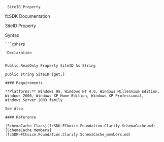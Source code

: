 ﻿     SiteID Property                                                   

fcSDK Documentation

SiteID Property

Syntax

```vbnet
```csharp

'Declaration
 

Public ReadOnly Property SiteID As String

public string SiteID {get;}

#### Requirements

**Platforms:** Windows 98, Windows NT 4.0, Windows Millennium Edition, Windows 2000, Windows XP Home Edition, Windows XP Professional, Windows Server 2003 family

See Also

#### Reference

[SchemaCache Class](fcSDK~FChoice.Foundation.Clarify.SchemaCache.md)  
[SchemaCache Members](fcSDK~FChoice.Foundation.Clarify.SchemaCache_members.md)